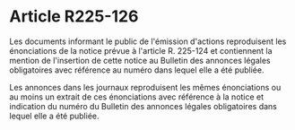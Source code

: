 # Article R225-126

Les documents informant le public de l'émission d'actions reproduisent les énonciations de la notice prévue à l'article R. 225-124 et contiennent la mention de l'insertion de cette notice au Bulletin des annonces légales obligatoires avec référence au numéro dans lequel elle a été publiée.

Les annonces dans les journaux reproduisent les mêmes énonciations ou au moins un extrait de ces énonciations avec référence à la notice et indication du numéro du Bulletin des annonces légales obligatoires dans lequel elle a été publiée.
